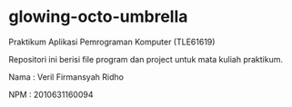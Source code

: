 # glowing-octo-umbrella
Praktikum Aplikasi Pemrograman Komputer (TLE61619)

Repositori ini berisi file program dan project untuk mata kuliah praktikum.

Nama : Veril Firmansyah Ridho 

NPM : 2010631160094
